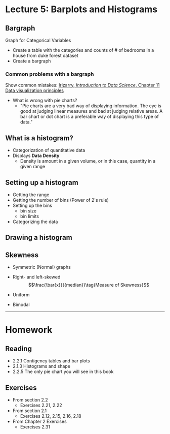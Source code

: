 # Lecture 5: Barplots and Histograms

## Bargraph
Graph for Categorical Variables
* Create a table with the categories and counts of # of bedrooms in a house from duke forest dataset
* Create a bargraph

### Common problems with a bargraph
Show common mistakes: [Irizarry, *Introduction to Data Science*, Chapter 11 Data visualization principles](https://rafalab.dfci.harvard.edu/dsbook/data-visualization-principles.html)
* What is wrong with pie charts?
  * "Pie charts are a very bad way of displaying information. The eye is good at judging linear measures and bad at judging relative areas. A bar chart or dot chart is a preferable way of displaying this type of data."

## What is a histogram?
* Categorization of quantitative data
* Displays __Data Density__
  * Density is amount in a given volume, or in this case, quantity in a given range

## Setting up a histogram
* Getting the range
* Getting the number of bins (Power of 2's rule)
* Setting up the bins
  * bin size
  * bin limits
* Categorizing the data

## Drawing a histogram

## Skewness
* Symmetric (Normal) graphs
* Right- and left-skewed
$$\frac{\bar{x}}{{median}}\tag{Measure of Skewness}$$

* Uniform
* Bimodal

-----
# Homework
## Reading
* 2.2.1 Contigency tables and bar plots
* 2.1.3 Histograms and shape
* 2.2.5 The only pie chart you will see in this book

## Exercises
* From section 2.2
  * Exercises 2.21, 2.22
* From section 2.1
  * Exercises 2.12, 2.15, 2.16, 2.18
* From Chapter 2 Exercises
  * Exercises 2.31
